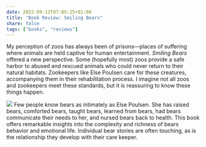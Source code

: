 ```yaml
---
date: 2022-09-12T07:05:25+01:00
title: "Book Review: Smiling Bears"
share: false
tags: ["books", "reviews"]
---
```

My perception of zoos has always been of prisons—places of suffering where
animals are held captive for human entertainment. *Smiling Bears* offered a new
perspective. Some (hopefully most) zoos provide a safe harbor to abused and
rescued animals who could never return to their natural habitats. Zookeepers
like Else Poulsen care for these creatures, accompanying them in their
rehabilitation process. I imagine not all zoos and zookeepers meet these
standards, but it is reassuring to know these things happen.

![](/images/smiling-bears.jpg#right)
Few people know bears as intimately as Else Poulsen. She has raised bears,
comforted bears, taught bears, learned from bears, had bears communicate their
needs to her, and nursed bears back to health. This book offers remarkable
insights into the complexity and richness of bears behavior and emotional life.
Individual bear stories are often touching, as is the relationship they develop
with their care keeper.

